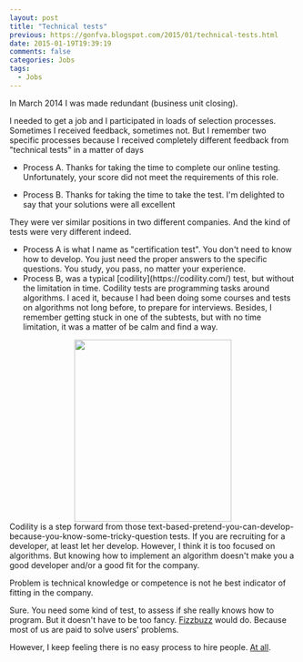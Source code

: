 ```yaml
---
layout: post
title: "Technical tests"
previous: https://gonfva.blogspot.com/2015/01/technical-tests.html
date: 2015-01-19T19:39:19
comments: false
categories: Jobs
tags:
  - Jobs
---
```


In March 2014 I was made redundant (business unit closing).


I needed to get a job and I participated in loads of selection processes. Sometimes I received feedback, sometimes not. But I remember two specific processes because I received completely different feedback from "technical tests" in a matter of days



<ul><li>Process A. Thanks for taking the time to complete our online testing. Unfortunately, your score did not meet the requirements of this role.</li></ul><ul><li>Process B. Thanks for taking the time to take the test. I'm delighted to say that your solutions were all excellent</li></ul>


They were ver similar positions in two different companies. And the kind of tests were very different indeed.
[](https://www.blogger.com/)<span id="goog_1047783572"></span><span id="goog_1047783573"></span>



<ul><li>Process A is what I name as "certification test". You don't need to know how to develop. You just need the proper answers to the specific questions. You study, you pass, no matter your experience.</li><li>Process B, was a typical [codility](https://codility.com/) test, but without the limitation in time. Codility tests are programming tasks around algorithms. I aced it, because I had been doing some courses and tests on algorithms not long before, to prepare for interviews. Besides, I remember getting stuck in one of the subtests, but with no time limitation, it was a matter of be calm and find a way.</li></ul>
<div class="separator" style="clear: both; text-align: center;"><a href="http://4.bp.blogspot.com/-DG-IRQDmvfI/VLwlIE4AaJI/AAAAAAAAAuA/vusqrHmk-Kw/s1600/becalm.PNG" imageanchor="1" style="margin-left: 1em; margin-right: 1em;"><img border="0" src="http://4.bp.blogspot.com/-DG-IRQDmvfI/VLwlIE4AaJI/AAAAAAAAAuA/vusqrHmk-Kw/s1600/becalm.PNG" height="320" width="276" /></a></div>
Codility is a step forward from those text-based-pretend-you-can-develop-because-you-know-some-tricky-question tests. If you are recruiting for a developer, at least let her develop. However, I think it is too focused on algorithms. But knowing how to implement an algorithm doesn't make you a good developer and/or a good fit for the company.


Problem is technical knowledge or competence is not he best indicator of fitting in the company.


Sure. You need some kind of test, to assess if she really knows how to program. But it doesn't have to be too fancy. [Fizzbuzz](http://blog.codinghorror.com/why-cant-programmers-program/) would do. Because most of us are paid to solve users' problems.


However, I keep feeling there is no easy process to hire people. [At all](http://blog.codinghorror.com/how-to-hire-a-programmer/).






<div>
</div>

